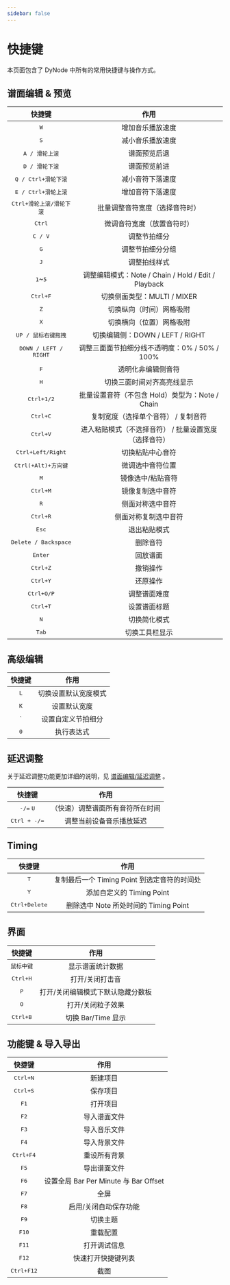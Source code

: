 ```yaml
---
sidebar: false
---
```


# 快捷键

本页面包含了 DyNode 中所有的常用快捷键与操作方式。

## 谱面编辑 & 预览

|              快捷键               |                         作用                          |
| :-------------------------------: | :---------------------------------------------------: |
|           <kbd>W</kbd>            |                   增加音乐播放速度                    |
|           <kbd>S</kbd>            |                   减小音乐播放速度                    |
|      <kbd>A / 滑轮上滚</kbd>      |                     谱面预览后退                      |
|      <kbd>D / 滑轮下滚</kbd>      |                     谱面预览前进                      |
|   <kbd>Q / Ctrl+滑轮下滚</kbd>    |                   减小音符下落速度                    |
|   <kbd>E / Ctrl+滑轮上滚</kbd>    |                   增加音符下落速度                    |
| <kbd>Ctrl+滑轮上滚/滑轮下滚</kbd> |            批量调整音符宽度（选择音符时）             |
|          <kbd>Ctrl</kbd>          |              微调音符宽度（放置音符时）               |
|         <kbd>C / V</kbd>          |                     调整节拍细分                      |
|           <kbd>G</kbd>            |                   调整节拍细分分组                    |
|           <kbd>J</kbd>            |                     调整拍线样式                      |
|     <kbd>1</kbd>~<kbd>5</kbd>     |  调整编辑模式：Note / Chain / Hold / Edit / Playback  |
|         <kbd>Ctrl+F</kbd>         |              切换侧面类型：MULTI / MIXER              |
|           <kbd>Z</kbd>            |               切换纵向（时间）网格吸附                |
|           <kbd>X</kbd>            |               切换横向（位置）网格吸附                |
|   <kbd>UP / 鼠标右键拖拽</kbd>    |            切换编辑侧：DOWN / LEFT / RIGHT            |
|  <kbd>DOWN / LEFT / RIGHT</kbd>   |     调整三面面节拍细分线不透明度：0% / 50% / 100%     |
|           <kbd>F</kbd>            |                  透明化非编辑侧音符                   |
|           <kbd>H</kbd>            |              切换三面时间对齐高亮线显示               |
|        <kbd>Ctrl+1/2</kbd>        |    批量设置音符（不包含 Hold）类型为：Note / Chain    |
|         <kbd>Ctrl+C</kbd>         |          复制宽度（选择单个音符） / 复制音符          |
|         <kbd>Ctrl+V</kbd>         | 进入粘贴模式（不选择音符） / 批量设置宽度（选择音符） |
|    <kbd>Ctrl+Left/Right</kbd>     |                   切换粘贴中心音符                    |
|   <kbd>Ctrl(+Alt)+方向键</kbd>    |                   微调选中音符位置                    |
|           <kbd>M</kbd>            |                   镜像选中/粘贴音符                   |
|         <kbd>Ctrl+M</kbd>         |                   镜像复制选中音符                    |
|           <kbd>R</kbd>            |                   侧面对称选中音符                    |
|         <kbd>Ctrl+R</kbd>         |                 侧面对称复制选中音符                  |
|          <kbd>Esc</kbd>           |                     退出粘贴模式                      |
|   <kbd>Delete / Backspace</kbd>   |                       删除音符                        |
|         <kbd>Enter</kbd>          |                       回放谱面                        |
|         <kbd>Ctrl+Z</kbd>         |                       撤销操作                        |
|         <kbd>Ctrl+Y</kbd>         |                       还原操作                        |
|        <kbd>Ctrl+O/P</kbd>        |                     调整谱面难度                      |
|         <kbd>Ctrl+T</kbd>         |                     设置谱面标题                      |
|           <kbd>N</kbd>            |                     切换简化模式                      |
|          <kbd>Tab</kbd>           |                    切换工具栏显示                     |

## 高级编辑

|    快捷键    |         作用         |
| :----------: | :------------------: |
| <kbd>L</kbd> | 切换设置默认宽度模式 |
| <kbd>K</kbd> |     设置默认宽度     |
| <kbd>`</kbd> |  设置自定义节拍细分  |
| <kbd>0</kbd> |      执行表达式      |

## 延迟调整

关于延迟调整功能更加详细的说明，见 [谱面编辑/延迟调整](guide/edit.md#延迟调整) 。

|           快捷键            |               作用               |
| :-------------------------: | :------------------------------: |
| <kbd>-/=</kbd> <kbd>U</kbd> | （快速）调整谱面所有音符所在时间 |
|    <kbd>Ctrl + -/=</kbd>    |     调整当前设备音乐播放延迟     |

## Timing

|         快捷键         |                     作用                     |
| :--------------------: | :------------------------------------------: |
|      <kbd>T</kbd>      | 复制最后一个 Timing Point 到选定音符的时间处 |
|      <kbd>Y</kbd>      |          添加自定义的 Timing Point           |
| <kbd>Ctrl+Delete</kbd> |    删除选中 Note 所处时间的 Timing Point     |

## 界面

|       快捷键        |               作用                |
| :-----------------: | :-------------------------------: |
| <kbd>鼠标中键</kbd> |         显示谱面统计数据          |
|  <kbd>Ctrl+H</kbd>  |          打开/关闭打击音          |
|    <kbd>P</kbd>     | 打开/关闭编辑模式下默认隐藏分数板 |
|    <kbd>O</kbd>     |         打开/关闭粒子效果         |
|  <kbd>Ctrl+B</kbd>  |        切换 Bar/Time 显示         |

## 功能键 & 导入导出

|       快捷键        |                 作用                  |
| :-----------------: | :-----------------------------------: |
|  <kbd>Ctrl+N</kbd>  |               新建项目                |
|  <kbd>Ctrl+S</kbd>  |               保存项目                |
|    <kbd>F1</kbd>    |               打开项目                |
|    <kbd>F2</kbd>    |             导入谱面文件              |
|    <kbd>F3</kbd>    |             导入音乐文件              |
|    <kbd>F4</kbd>    |             导入背景文件              |
| <kbd>Ctrl+F4</kbd>  |             重设所有背景              |
|    <kbd>F5</kbd>    |             导出谱面文件              |
|    <kbd>F6</kbd>    | 设置全局 Bar Per Minute 与 Bar Offset |
|    <kbd>F7</kbd>    |                 全屏                  |
|    <kbd>F8</kbd>    |         启用/关闭自动保存功能         |
|    <kbd>F9</kbd>    |               切换主题                |
|   <kbd>F10</kbd>    |               重载配置                |
|   <kbd>F11</kbd>    |             打开调试信息              |
|   <kbd>F12</kbd>    |          快速打开快捷键列表           |
| <kbd>Ctrl+F12</kbd> |                 截图                  |
